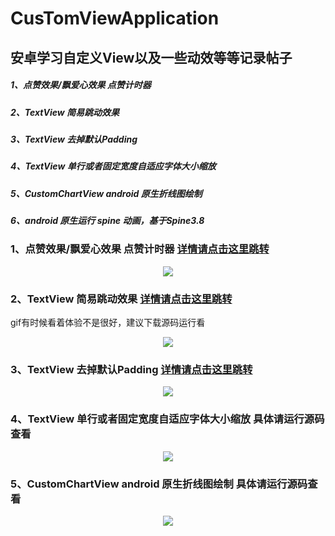 # CusTomViewApplication
## 安卓学习自定义View以及一些动效等等记录帖子
##### 1、点赞效果/飘爱心效果 点赞计时器
##### 2、TextView 简易跳动效果
##### 3、TextView 去掉默认Padding
##### 4、TextView 单行或者固定宽度自适应字体大小缩放
##### 5、CustomChartView android 原生折线图绘制
##### 6、android 原生运行 spine 动画，基于Spine3.8

### 1、点赞效果/飘爱心效果 点赞计时器  [详情请点击这里跳转](https://blog.csdn.net/Mr_Liangxiaobai/article/details/114531518 "详情")
<div align=center><img src="https://img-blog.csdnimg.cn/20210308145447687.gif"/></div>

### 2、TextView 简易跳动效果  [详情请点击这里跳转](https://blog.csdn.net/Mr_Liangxiaobai/article/details/114870466 "详情2")
   gif有时候看着体验不是很好，建议下载源码运行看
<div align=center><img src="https://img-blog.csdnimg.cn/20210316104003630.gif"/></div>

### 3、TextView 去掉默认Padding  [详情请点击这里跳转](https://blog.csdn.net/Mr_Liangxiaobai/article/details/135557584 "详情3")
<div align=center><img src="https://img-blog.csdnimg.cn/direct/212df3afbff94e40963cafb829a07087.png"/></div>

### 4、TextView 单行或者固定宽度自适应字体大小缩放 具体请运行源码查看
<div align=center><img src="https://img-blog.csdnimg.cn/direct/2c1016e4754f4810b72fb9b974b40802.gif"/></div>

### 5、CustomChartView android 原生折线图绘制  具体请运行源码查看
<div align=center><img src="https://img-blog.csdnimg.cn/direct/d86f6cec21fe4ac5be4856f70a1f7533.gif"/></div>
